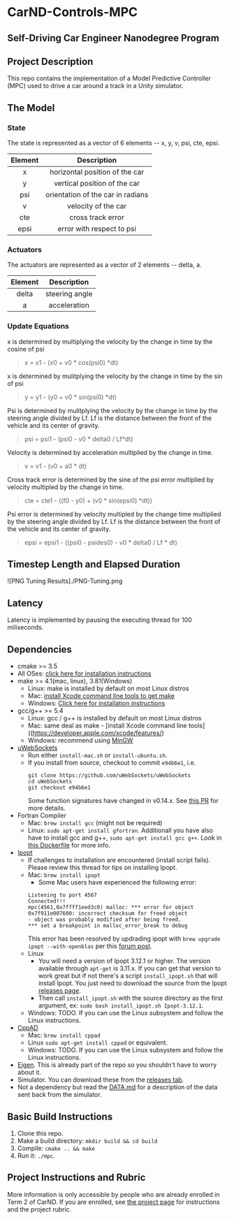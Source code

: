 # CarND-Controls-MPC
Self-Driving Car Engineer Nanodegree Program
---
## Project Description

This repo contains the implementation of a Model Predictive Controller (MPC) used to drive a car around a track in a Unity simulator.

## The Model
### State
The state is represented as a vector of 6 elements -- x, y, v, psi, cte, epsi.

| Element | Description |
|:-------------:|:------------------------:|
|x | horizontal position of the car|
|y | vertical position of the car|
|psi| orientation of the car in radians|
|v| velocity of the car|
|cte| cross track error|
|epsi| error with respect to psi|

### Actuators
The actuators are represented as a vector of 2 elements -- delta, a.

| Element | Description |
|:-------------:|:------------------------:|
|delta | steering angle|
|a | acceleration|

### Update Equations
x is determined by multiplying the velocity by the change in time by the cosine of psi
>x = x1 - (x0 + v0 * cos(psi0) *dt)

x is determined by mulitplying the velocity by the change in time by the sin of psi
>y = y1 - (y0 + v0 * sin(psi0) *dt)

Psi is determined by mulitplying the velocity by the change in time by the steering angle divided by Lf.  Lf is the distance between the front of the vehicle and its center of gravity. 
>psi = psi1 - (psi0 - v0 * delta0 / Lf*dt)

Velocity is determined by acceleration multiplied by the change in time.
>v = v1 - (v0 + a0 * dt)

Cross track error is determined by the sine of the psi error multiplied by velocity multipled by the change in time.
>cte = cte1 - ((f0 - y0) + (v0 * sin(epsi0) *dt))

Psi error is determined by velocity multipled by the change time multiplied by the steering angle divided by Lf.  Lf is the distance between the front of the vehicle and its center of gravity.
>epsi = epsi1 - ((psi0 - psides0) - v0 * delta0 / Lf * dt)
## Timestep Length and Elapsed Duration
![PNG Tuning Results]./PNG-Tuning.png
## Latency
Latency is implemented by pausing the executing thread for 100 miliseconds.

## Dependencies

* cmake >= 3.5
 * All OSes: [click here for installation instructions](https://cmake.org/install/)
* make >= 4.1(mac, linux), 3.81(Windows)
  * Linux: make is installed by default on most Linux distros
  * Mac: [install Xcode command line tools to get make](https://developer.apple.com/xcode/features/)
  * Windows: [Click here for installation instructions](http://gnuwin32.sourceforge.net/packages/make.htm)
* gcc/g++ >= 5.4
  * Linux: gcc / g++ is installed by default on most Linux distros
  * Mac: same deal as make - [install Xcode command line tools]((https://developer.apple.com/xcode/features/)
  * Windows: recommend using [MinGW](http://www.mingw.org/)
* [uWebSockets](https://github.com/uWebSockets/uWebSockets)
  * Run either `install-mac.sh` or `install-ubuntu.sh`.
  * If you install from source, checkout to commit `e94b6e1`, i.e.
    ```
    git clone https://github.com/uWebSockets/uWebSockets 
    cd uWebSockets
    git checkout e94b6e1
    ```
    Some function signatures have changed in v0.14.x. See [this PR](https://github.com/udacity/CarND-MPC-Project/pull/3) for more details.
* Fortran Compiler
  * Mac: `brew install gcc` (might not be required)
  * Linux: `sudo apt-get install gfortran`. Additionall you have also have to install gcc and g++, `sudo apt-get install gcc g++`. Look in [this Dockerfile](https://github.com/udacity/CarND-MPC-Quizzes/blob/master/Dockerfile) for more info.
* [Ipopt](https://projects.coin-or.org/Ipopt)
  * If challenges to installation are encountered (install script fails).  Please review this thread for tips on installing Ipopt.
  * Mac: `brew install ipopt`
       +  Some Mac users have experienced the following error:
       ```
       Listening to port 4567
       Connected!!!
       mpc(4561,0x7ffff1eed3c0) malloc: *** error for object 0x7f911e007600: incorrect checksum for freed object
       - object was probably modified after being freed.
       *** set a breakpoint in malloc_error_break to debug
       ```
       This error has been resolved by updrading ipopt with
       ```brew upgrade ipopt --with-openblas```
       per this [forum post](https://discussions.udacity.com/t/incorrect-checksum-for-freed-object/313433/19).
  * Linux
    * You will need a version of Ipopt 3.12.1 or higher. The version available through `apt-get` is 3.11.x. If you can get that version to work great but if not there's a script `install_ipopt.sh` that will install Ipopt. You just need to download the source from the Ipopt [releases page](https://www.coin-or.org/download/source/Ipopt/).
    * Then call `install_ipopt.sh` with the source directory as the first argument, ex: `sudo bash install_ipopt.sh Ipopt-3.12.1`. 
  * Windows: TODO. If you can use the Linux subsystem and follow the Linux instructions.
* [CppAD](https://www.coin-or.org/CppAD/)
  * Mac: `brew install cppad`
  * Linux `sudo apt-get install cppad` or equivalent.
  * Windows: TODO. If you can use the Linux subsystem and follow the Linux instructions.
* [Eigen](http://eigen.tuxfamily.org/index.php?title=Main_Page). This is already part of the repo so you shouldn't have to worry about it.
* Simulator. You can download these from the [releases tab](https://github.com/udacity/self-driving-car-sim/releases).
* Not a dependency but read the [DATA.md](./DATA.md) for a description of the data sent back from the simulator.


## Basic Build Instructions

1. Clone this repo.
2. Make a build directory: `mkdir build && cd build`
3. Compile: `cmake .. && make`
4. Run it: `./mpc`.

## Project Instructions and Rubric

More information is only accessible by people who are already enrolled in Term 2
of CarND. If you are enrolled, see [the project page](https://classroom.udacity.com/nanodegrees/nd013/parts/40f38239-66b6-46ec-ae68-03afd8a601c8/modules/f1820894-8322-4bb3-81aa-b26b3c6dcbaf/lessons/b1ff3be0-c904-438e-aad3-2b5379f0e0c3/concepts/1a2255a0-e23c-44cf-8d41-39b8a3c8264a)
for instructions and the project rubric.

